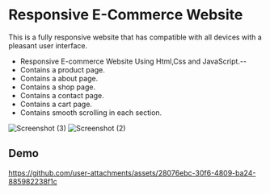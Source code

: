 # Responsive E-Commerce Website
This is a fully responsive website that has compatible with all devices with a pleasant user interface.

* Responsive E-commerce Website Using Html,Css and JavaScript.--
* Contains a product page.
* Contains a about page.
* Contains a shop page.
* Contains a contact page.
* Contains a cart page.
* Contains smooth scrolling in each section.

![Screenshot (3)](https://github.com/user-attachments/assets/e35502cd-fd40-456b-bb49-e78851dc565c)
![Screenshot (2)](https://github.com/user-attachments/assets/8e98be0d-f51b-4bfc-ac9c-06eec3f94f1b)


## Demo
https://github.com/user-attachments/assets/28076ebc-30f6-4809-ba24-885982238f1c
